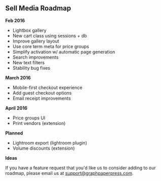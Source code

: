 ## Sell Media Roadmap

**Feb 2016**

* Lightbox gallery
* New cart class using sessions + db
* Improve gallery layout
* Use core term meta for price groups
* Simplify activation w/ automatic page generation
* Search improvements
* New text filters
* Stability bug fixes

**March 2016**

* Mobile-first checkout experience
* Add guest checkout options
* Email receipt improvements

**April 2016**

* Price groups UI
* Print vendors (extension)

**Planned**
* Lightroom export (lightroom plugin)
* Volume discounts (extension)

**Ideas**

If you have a feature request that you'd like us to consider adding to our roadmap, please email us at support@graphpaperpress.com.